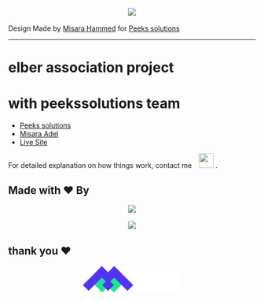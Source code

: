 
<p align="center"><a href="https://misaraadel.github.io/Shams_clinc/" target="_blank"><img src="https://misaraadel.github.io/Shams_clinc/assets/images/logo.png" width="400"></a></p>

Design Made by [Misara Hammed](https://github.com/misaraadel) for [Peeks solutions](https://peekssolutions.com/)

----------

# elber association project

# with peekssolutions team 

- [Peeks solutions](https://peekssolutions.com/)
- [Misara Adel](https://github.com/misaraadel)
- [Live Site](https://misaraadel.github.io/Shams_clinc/)


For detailed explanation on how things work, contact me  <a href="https://api.whatsapp.com/send?phone=201007425819"><img src="https://cdn-icons-png.flaticon.com/512/733/733585.png" style=" object-fit: contain;margin-left: 10px;" width="30px" height="30px" /></a> .


## Made with ♥ By

<p align="center"><a href="https://peekssolutions.com/" target="_blank"><img src="https://peekssolutions.com/assets/images/peekslogo(1).png" width="200"></a></p>

<p align="center"><a href="https://github.com/misaraadel" target="_blank"><img src="https://avatars.githubusercontent.com/u/41232116?v=4" width="200"></a></p>


## thank you ♥

<p align="center"><a href="https://github.com/misaraadel" target="_blank"><img src="https://github.com/misaraadel/sonbola/blob/main/misara_logo.svg" width="200"></a></p>